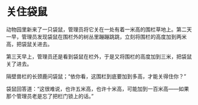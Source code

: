 # 关住袋鼠

动物园里新来了一只袋鼠，管理员将它关在一处有着一米高的围栏草地上。第二天一早，管理员发现袋鼠在围栏外的树丛里蹦蹦跳跳，立刻将围栏的高度加到两米高，把袋鼠关进去。 

第三天早上，管理员还是看到袋鼠在栏外，于是又将围栏的高度加到三米，把袋鼠关了进去。 

隔壁兽栏的长颈鹿问袋鼠；“依你看，这围栏到底要加到多高，才能关得住你？” 

袋鼠回答道：“这很难说，也许五米高，也许十米高，可能加到一百米高——如果那个管理员老是忘了把栏门锁上的话。”
 